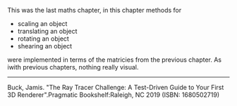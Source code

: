 This was the last maths chapter, in this chapter methods for

* scaling an object
* translating an object
* rotating an object
* shearing an object 

were implemented in terms of the matricies from the previous chapter.  As iwith previous chapters, nothing really visual.

***
Buck, Jamis. "The Ray Tracer Challenge: A Test-Driven Guide to Your First 3D Renderer".Pragmatic Bookshelf:Raleigh, NC 2019 (ISBN: 1680502719)
